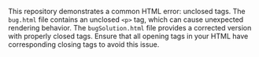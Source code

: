 This repository demonstrates a common HTML error: unclosed tags.  The `bug.html` file contains an unclosed `<p>` tag, which can cause unexpected rendering behavior. The `bugSolution.html` file provides a corrected version with properly closed tags.  Ensure that all opening tags in your HTML have corresponding closing tags to avoid this issue.